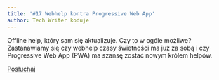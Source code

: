 ```yaml
---
title: '#17 Webhelp kontra Progressive Web App'
author: Tech Writer koduje
---
```


Offline help, który sam się aktualizuje. Czy to w ogóle możliwe? Zastanawiamy
się czy webhelp czasy świetności ma już za sobą i czy Progressive Web App (PWA)
ma szansę zostać nowym królem helpów.

<a class="listenButton pixelButton" href="https://anchor.fm/docdeveloper/episodes/17-Webhelp-kontra-Progressive-Web-App-ee6c5i/a-a27kfjb" target="_blank" rel="noopener noreferrer">Posłuchaj</a>
